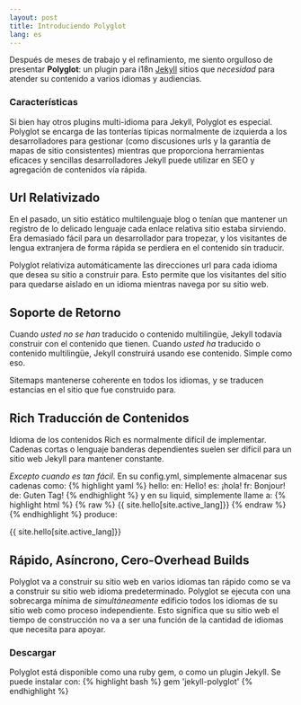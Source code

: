 ```yaml
---
layout: post
title: Introduciendo Polyglot
lang: es
---
```


Después de meses de trabajo y el refinamiento, me siento orgulloso de presentar **Polyglot**: un plugin para i18n [Jekyll](http://jekyllrb.com) sitios que *necesidad* para atender su contenido a varios idiomas y audiencias.

### Características

Si bien hay otros plugins multi-idioma para Jekyll, Polyglot es especial. Polyglot se encarga de las tonterías típicas normalmente de izquierda a los desarrolladores para gestionar (como discusiones urls y la garantía de mapas de sitio consistentes) mientras que proporciona herramientas eficaces y sencillas desarrolladores Jekyll puede utilizar en SEO y agregación de contenidos vía rápida.

## Url Relativizado

En el pasado, un sitio estático multilenguaje blog o tenían que mantener un registro de lo delicado lenguaje cada enlace relativa sitio estaba sirviendo. Era demasiado fácil para un desarrollador para tropezar, y los visitantes de lengua extranjera de forma rápida se perdiera en el contenido sin traducir.

Polyglot relativiza automáticamente las direcciones url para cada idioma que desea su sitio a construir para. Esto permite que los visitantes del sitio para quedarse aislado en un idioma mientras navega por su sitio web.

## Soporte de Retorno

Cuando *usted no se han* traducido o contenido multilingüe, Jekyll todavía construir con el contenido que tienen. Cuando *usted ha* traducido o contenido multilingüe, Jekyll construirá usando ese contenido. Simple como eso.

Sitemaps mantenerse coherente en todos los idiomas, y se traducen estancias en el sitio que fue construido para.

## Rich Traducción de Contenidos

Idioma de los contenidos Rich es normalmente difícil de implementar. Cadenas cortas o lenguaje banderas dependientes suelen ser difícil para un sitio web Jekyll para mantener constante.

*Excepto cuando es tan fácil*. En su config.yml, simplemente almacenar sus cadenas como:
{% highlight yaml %}
hello:
  en: Hello!
  es: ¡hola!
  fr: Bonjour!
  de: Guten Tag!
{% endhighlight %}
y en su liquid, simplemente llame a:
{% highlight html %}
{% raw %}
{{ site.hello[site.active_lang]}}
{% endraw %}
{% endhighlight %}
produce:
<p class="message">
{{ site.hello[site.active_lang]}}
</p>

## Rápido, Asíncrono, Cero-Overhead Builds

  Polyglot va a construir su sitio web en varios idiomas tan rápido como se va a construir su sitio web idioma predeterminado. Polyglot se ejecuta con una sobrecarga mínima de *simultáneamente* edificio todos los idiomas de su sitio web como proceso independiente. Esto significa que su sitio web el tiempo de construcción no va a ser una función de la cantidad de idiomas que necesita para apoyar.

### Descargar

  Polyglot está disponible como una ruby gem, o como un plugin Jekyll. Se puede instalar con:
  {% highlight bash %}
  gem 'jekyll-polyglot'
  {% endhighlight %}
